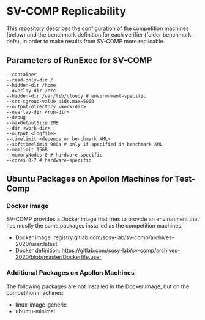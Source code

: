 # SV-COMP Replicability
This repository describes the configuration of the competition machines (below)
and the benchmark definition for each verifier (folder benchmark-defs),
in order to make results from SV-COMP more replicable.

## Parameters of RunExec for SV-COMP
```
--container
--read-only-dir /
--hidden-dir /home
--overlay-dir /etc
--hidden-dir /var/lib/cloudy # environment-specific
--set-cgroup-value pids.max=5000
--output-directory <work-dir>
--overlay-dir <run-dir>
--debug
--maxOutputSize 2MB
--dir <work-dir>
--output <logfile>
--timelimit <depends on benchmark XML>
--softtimelimit 900s # only if specified in benchmark XML
--memlimit 15GB
--memoryNodes 0 # hardware-specific
--cores 0-7 # hardware-specific
```

## Ubuntu Packages on Apollon Machines for Test-Comp

### Docker Image
SV-COMP provides a Docker image that tries to provide an environment
that has mostly the same packages installed as the competition machines:
- Docker image: registry.gitlab.com/sosy-lab/sv-comp/archives-2020/user:latest
- Docker definition: https://gitlab.com/sosy-lab/sv-comp/archives-2020/blob/master/Dockerfile.user


### Additional Packages on Apollon Machines
The following packages are not installed in the Docker image, but on the competition machines:
- linux-image-generic
- ubuntu-minimal
